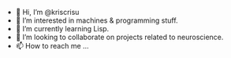 - 👋 Hi, I’m @kriscrisu
- 👀 I’m interested in machines & programming stuff.
- 🌱 I’m currently learning Lisp.
- 💞️ I’m looking to collaborate on projects related to neuroscience.
- 📫 How to reach me ...

<!---
kriscrisu/kriscrisu is a ✨ special ✨ repository because its `README.md` (this file) appears on your GitHub profile.
You can click the Preview link to take a look at your changes.
--->
